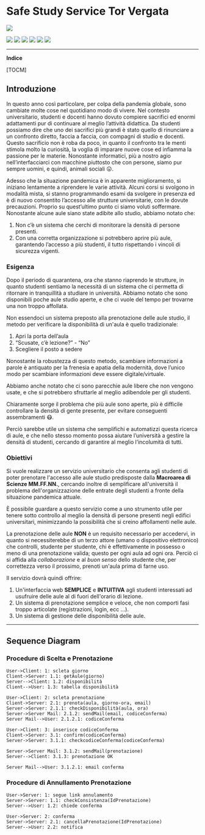 # Safe Study Service Tor Vergata
![](https://upload.wikimedia.org/wikipedia/commons/1/1d/Logo-Universita-Roma-Tor-Vergata.png)

![](https://github.com/Alessandrostr95/SafeStudyService/tree/main/safe-study-service) ![](https://img.shields.io/github/forks/pandao/editor.md.svg) ![](https://img.shields.io/github/tag/pandao/editor.md.svg) ![](https://img.shields.io/github/release/pandao/editor.md.svg) ![](https://img.shields.io/github/issues/pandao/editor.md.svg) ![](https://img.shields.io/bower/v/editor.md.svg)

------------

**Indice**

[TOCM]

## Introduzione

In questo anno così particolare, per colpa della pandemia globale, sono cambiate molte cose nel quotidiano modo di vivere. Nel contesto universitario, studenti e docenti hanno dovuto compiere sacrifici ed enormi adattamenti pur di continuare al meglio l’attività didattica.
Da studenti possiamo dire che uno dei sacrifici più grandi è stato quello di rinunciare a un confronto diretto, faccia a faccia, con compagni di studio e docenti. Questo sacrificio non è roba da poco, in quanto il confronto tra le menti stimola molto la curiosità, la voglia di imparare nuove cose ed infiamma la passione per le materie.
Nonostante informatici, più a nostro agio nell’interfacciarci con macchine piuttosto che con
persone, siamo pur sempre uomini, e quindi, animali sociali :stuck_out_tongue:.

Adesso che la situazione pandemica è in apparente miglioramento, si iniziano lentamente a
riprendere le varie attività. Alcuni corsi si svolgono in modalità mista, si stanno programmando esami da svolgere in presenza ed è di nuovo consentito l’accesso alle strutture universitarie, con le dovute precauzioni.
Proprio su quest’ultimo punto ci siamo voluti soffermare. Nonostante alcune aule siano state adibite allo studio, abbiamo notato che:
1. Non c’è un sistema che cerchi di monitorare la densità di persone presenti.
2. Con una corretta organizzazione si potrebbero aprire più aule, garantendo l’accesso a più studenti, il tutto rispettando i vincoli di sicurezza vigenti.

### Esigenza
Dopo il periodo di quarantena, ora che stanno riaprendo le strutture, in quanto studenti sentiamo la necessità di un sistema che ci permetta di ritornare in tranquillità a studiare in università. Abbiamo notato che sono disponibili poche aule studio aperte, e che ci vuole del tempo per trovarne una non troppo affollata.

Non essendoci un sistema preposto alla prenotazione delle aule studio, il metodo per verificare la disponibilità di un'aula è quello tradizionale:
1. Apri la porta dell’aula
2. “Scusate, c’è lezione?” - “No”
3. Scegliere il posto a sedere

Nonostante la robustezza di questo metodo, scambiare informazioni a parole è antiquato per la frenesia e apatia della modernità, dove l’unico modo per scambiare informazioni deve essere digitale/virtuale.


Abbiamo anche notato che ci sono parecchie aule libere che non vengono usate, e che si potrebbero sfruttarle al meglio adibendole per gli studenti.

Chiaramente sorge il problema che più aule sono aperte, più è difficile controllare la densità di gente presente, per evitare conseguenti assembramenti :mask:.

Perciò sarebbe utile un sistema che semplifichi e automatizzi questa ricerca di aule, e che nello stesso momento possa aiutare l’università a gestire la densità di studenti, cercando di garantire al meglio l’incolumità di tutti.

### Obiettivi
Si vuole realizzare un servizio universitario che consenta agli studenti di poter prenotare l'accesso alle aule studio predisposte dalla **Macroarea di Scienze MM.FF.NN.**, cercando inoltre di semplificare all'università il problema dell'organizzazione delle entrate degli studenti a fronte della situazione pandemica attuale.

È possibile guardare a questo servizio come a uno strumento utile per tenere sotto controllo al meglio la densità di persone presenti negli edifici universitari, minimizzando la possibilità che si creino affollamenti nelle aule.

La prenotazione delle aule **NON** è un requisito necessario per accedervi, in quanto si necessiterebbe di un terzo attore (umano o dispositivo elettronico) che controlli, studente per studente, chi è effettivamente in possesso o meno di una prenotazione valida; questo per ogni aula ad ogni ora. Perciò ci si affida alla *collaborazione* e al *buon senso* dello studente che, per correttezza verso il prossimo, prenoti un'aula prima di farne uso.

Il servizio dovrà quindi offrire:
1. Un'interfaccia web **SEMPLICE** e **INTUITIVA** agli studenti interessati ad usufruire delle aule al di fuori dell'orario di lezione.
2. Un sistema di prenotazione semplice e veloce, che non comporti fasi troppo articolate (registrazioni, login, ecc ...).
3. Un sistema di gestione delle disponibilità delle aule.


------------


## Sequence Diagram

### Procedure di Scelta e Prenotazione

```seq
User->Client: 1: scleta giorno
Client->Server: 1.1: getAule(giorno)
Server-->Client: 1.2: disponibilità
Client-->User: 1.3: tabella disponibilità

User->Client: 2: scleta prenotazione
Client->Server: 2.1: prenota(aula, giorno-ora, email)
Server->Server: 2.1.1: checkDisponibilità(aula, ora)
Server->Server Mail: 2.1.2: sendMail(email, codiceConferma)
Server Mail-->User: 2.1.2.1: codiceConferma

User->Client: 3: inserisce codiceConferma
Client->Server: 3.1: confirm(codiceConferma)
Server->Server: 3.1.1: checkcodiceConferma(codiceConferma)

Server->Server Mail: 3.1.2: sendMail(prenotazione)
Server-->Client: 3.1.3: prenotazione OK

Server Mail-->User: 3.1.2.1: email conferma
```

### Procedure di Annullamento Prenotazione

```seq
User->Server: 1: segue link annulamento
Server->Server: 1.1: checkConsistenza(IdPrenotazione)
Server-->User: 1.2: chiede conferma

User->Server: 2: conferma
Server->Server: 2.1: cancellaPrenotazione(IdPrenotazione)
Server-->User: 2.2: notifica
```
